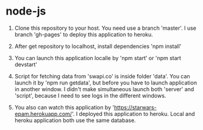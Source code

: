 # node-js

1. Clone this repository to your host. You need use a branch 'master'. I use branch 'gh-pages' to deploy this application to heroku.

2. After get repository to localhost, install dependencies 'npm install'

3. You can launch this application localle by 'npm start' or 'npm start devstart'

4. Script for fetching data from 'swapi.co' is inside folder 'data'. You can launch it by 'npm run getdata', but before you have to launch application in another window. I didn't make simultaneous launch both 'server' and 'script', because I need to see logs in the different windows.

5. You also can watch this application by 'https://starwars-epam.herokuapp.com/'. I deployed this application to heroku. Local and heroku application both use the same database.


